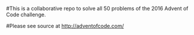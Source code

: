 #This is a collaborative repo to solve all 50 problems of the 2016 Advent of Code challenge.

#Please see source at http://adventofcode.com/
